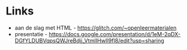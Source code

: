 # Links

* aan de slag met HTML - https://glitch.com/~openleermaterialen 
* presentatie - https://docs.google.com/presentation/d/1eM-2qDX-DGfYLDUBVqpsQWJreBdjj_VtmlIHwIl9fl8/edit?usp=sharing
